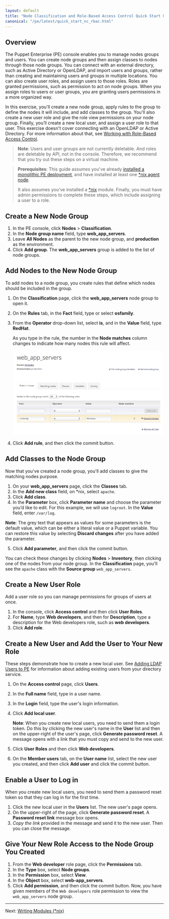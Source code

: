 ```yaml
---
layout: default
title: "Node Classification and Role-Based Access Control Quick Start Guide"
canonical: "/pe/latest/quick_start_nc_rbac.html"
---
```



## Overview

The Puppet Enterprise (PE) console enables you to manage nodes groups and users. You can create node groups and then assign classes to nodes through those node groups. You can connect with an external directory, such as Active Directory or OpenLDAP, and import users and groups, rather than creating and maintaining users and groups in multiple locations. You can also create user roles, and assign users to those roles. Roles are granted permissions, such as permission to act on node groups. When you assign roles to users or user groups, you are granting users permissions in a more organized way.

In this exercise, you'll create a new node group, apply rules to the group to define the nodes it will include, and add classes to the group. You'll also create a new user role and give the role view permissions on your node group. Finally, you’ll create a new local user, and assign a user role to that user.  This exercise doesn't cover connecting with an OpenLDAP or Active Directory. For more information about that, see [Working with Role-Based Access Control](./rbac_intro.html).

>**Note**: Users and user groups are not currently deletable. And roles are deletable by API, not in the console. Therefore, we recommend that you try out these steps on a virtual machine.

[assign_rule]: ./images/quick/assign_rule.png

> **Prerequisites**: This guide assumes you've already [installed a monolithic PE deployment](./quick_start_install_mono.html), and have installed at least one [*nix agent node](./quick_start_install_agents_nix.html).
>
> It also assumes you’ve installed a [*nix](./quick_start_module_install_nix.html) module. Finally, you must have admin permissions to complete these steps, which include assigning a user to a role.


## Create a New Node Group

1. In the PE console, click **Nodes** > **Classification**.
2. In the **Node group name** field, type __web_app_servers__.
3. Leave **All Nodes** as the parent to the new node group, and **production** as the environment.
4. Click **Add group**.  The **web_app_servers** group is added to the list of node groups.

## Add Nodes to the New Node Group

To add nodes to a node group, you create rules that define which nodes should be included in the group.

1. On the **Classification** page, click the **web_app_servers** node group to open it.
2. On the **Rules** tab, in the **Fact** field, type or select __osfamily__.
3. From the **Operator** drop-down list, select **is**, and in the **Value** field, type __RedHat__.

    As you type in the rule, the number in the **Node matches** column changes to indicate how many nodes this rule will affect.

    ![adding rule to node group][assign_rule]

4. Click **Add rule**, and then click the commit button.

## Add Classes to the Node Group

Now that you've created a node group, you'll add classes to give the matching nodes purpose.

1. On your **web_app_servers** page, click the **Classes** tab.
2. In the **Add new class** field, on \*nix, select `apache`.
3. Click **Add class**.
4. In the **Parameter** box, click **Parameter name** and choose the parameter you’d like to edit. For this example, we will use `logroot`. In the __Value__ field, enter `/var/log`.

**Note**: The grey text that appears as values for some parameters is the default value, which can be either a literal value or a Puppet variable. You can restore this value by selecting __Discard changes__ after you have added the parameter.

5. Click **Add parameter**, and then click the commit button.

You can check these changes by clicking **Nodes** > **Inventory**, then clicking one of the nodes from your node group. In the **Classification** page, you'll see the `apache` class with the **Source group** `web_app_servers`.


## Create a New User Role

Add a user role so you can manage permissions for groups of users at once.

1. In the console, click **Access control** and then click **User Roles**.
2. For **Name**, type __Web developers__, and then for **Description**, type a description for the Web developers role, such as __web developers__.
3. Click **Add role**.

## Create a New User and Add the User to Your New Role

These steps demonstrate how to create a new local user. See [Adding LDAP Users to PE](./rbac_user_roles.html#adding-ldap-users-to-pe) for information about adding existing users from your directory service.

1. On the **Access control** page, click **Users**.
2. In the **Full name** field, type in a user name.
3. In the **Login** field, type the user's login information.
4. Click **Add local user**.

	**Note**: When you create new local users, you need to send them a login token. Do this by clicking the new user's name in the **User** list and then on the upper-right of the user's page, click **Generate password reset**. A message opens with a link that you must copy and send to the new user.

5. Click **User Roles** and then click **Web developers**.
6. On the **Member users** tab, on the **User name** list, select the new user you created, and then click **Add user** and click the commit button.

## Enable a User to Log in
When you create new local users, you need to send them a password reset token so that they can log in for the first time.

1. Click the new local user in the **Users** list.
The new user's page opens.
2. On the upper-right of the page, click **Generate password reset**. A **Password reset link** message box opens.
3. *Copy the link* provided in the message and send it to the new user. Then you can close the message.

## Give Your New Role Access to the Node Group You Created

1. From the **Web developer** role page, click the **Permissions** tab.
2. In the **Type** box, select **Node groups**.
3. In the **Permission** box, select **View**.
4. In the **Object** box, select **web-app_servers**.
5. Click **Add permission**, and then click the commit button.
Now, you have given members of the `Web developers` role permission to view the `web_app_servers` node group.


----------

Next: [Writing Modules (*nix)](./quick_writing_nix.html)
